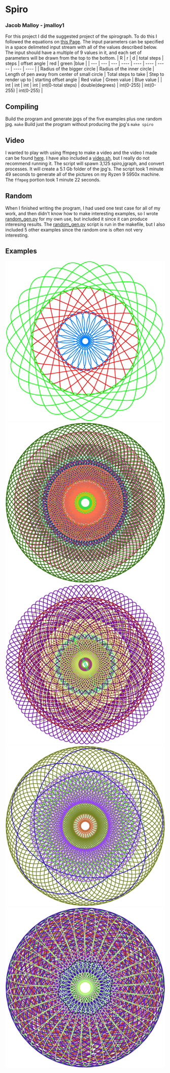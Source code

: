 # Spiro
### Jacob Malloy - jmalloy1
For this project I did the suggested project of the spirograph. To do this I followed the equations on [this Page](https://en.wikipedia.org/wiki/Hypotrochoid). The input parameters can be specified in a space delimeted input stream with all of the values described below. The input should have a multiple of 9 values in it, and each set of parameters will be drawn from the top to the bottom. 
| R | r | d | total steps | steps | offset angle | red | green |blue |
| --- | --- | --- | ---- | ---- | ---- | ----- | ---- | ---- |
| Radius of the bigger circle | Radius of the inner circle | Length of pen away from center of small circle | Total steps to take | Step to render up to | starting offset angle | Red value | Green value | Blue value |
| int | int | int | int | int(0-total steps) | double(degrees) | int(0-255) | int(0-255) | int(0-255) |
## Compiling
Build the program and generate jpgs of the five examples plus one random jpg.
`make`
Build just the program without producing the jpg's
`make spiro`
## Video
I wanted to play with using ffmpeg to make a video and the video I made can be found [here](https://youtu.be/gcawb_v6neg). I have also included a [video.sh](video.sh), but I really do not recommend running it. The script will spawn 3,125 spiro,jgraph, and convert processes. It will create a 5.1 Gb folder of the jpg's. The script took 1 minute 49 seconds to generate all of the pictures on my Ryzen 9 5950x machine. The `ffmpeg` portion took 1 minute 22 seconds. 
## Random
When I finished writing the program, I had used one test case for all of my work, and then didn't know how to make interesting examples, so I wrote [random_gen.py](random_gen.py) for my own use, but included it since it can produce interesing results. The [random_gen.py](random_gen.py) script is run in the makefile, but I also included 5 other examples since the random one is often not very interesting.
## Examples
![Image 1](image1.jpg)
![Image 2](image2.jpg)
![Image 3](image3.jpg)
![Image 4](image4.jpg)
![Image 5](image5.jpg)
